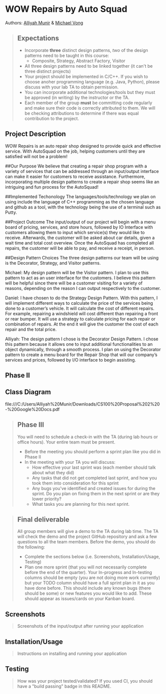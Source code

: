 # WOW Repairs by Auto Squad
Authors: [Alliyah Munir](https://github.com/AlliyahMunir) &  [Michael Vong](https://github.com/michaelvong)
 
 
 > ## Expectations
 > * Incorporate **three** distinct design patterns, *two* of the design patterns need to be taught in this course:
 >   * Composite, Strategy, Abstract Factory, Visitor
 > * All three design patterns need to be linked together (it can't be three distinct projects)
 > * Your project should be implemented in C/C++. If you wish to choose anoher programming language (e.g. Java, Python), please discuss with your lab TA to obtain permission.
 > * You can incorporate additional technologies/tools but they must be approved (in writing) by the instructor or the TA.
 > * Each member of the group **must** be committing code regularly and make sure their code is correctly attributed to them. We will be checking attributions to determine if there was equal contribution to the project.

## Project Description
WOW Repairs is an auto repair shop designed to provide quick and effective service. With AutoSquad on the job, helping customers until they are satisfied will not be a problem! 

##Our Purpose
We believe that creating a repair shop program with a variety of services that can be addressed through an input/output interface can make it easier for customers to receive assistance. Furthermore, incorporating multiple design patterns to create a repair shop seems like an intriguing and fun process for the AutoSquad! 

##Implemented Techonology
The languages/tools/technology we plan on using include the language of C++ programming as the chosen language and github as a tool, with the technology being the use of a terminal such as Putty. 

##Project Outcome
The input/output of our project will begin with a menu board of pricing, services, and store hours, followed by IO Interface with customers allowing them to input which service(s) they would like to receive. Afterwards, the customer will be asked about car details, given a wait time and total cost overview. Once the AutoSquad has completed all repairs, the customer will be able to pay, and receive a receipt, in person. 

##Design Pattern Choices
The three design patterns our team will be using is the Decorator, Strategy, and Visitor patterns.

Michael: My design pattern will be the Visitor pattern. I plan to use this pattern to act as an user interface for the customers. I believe this pattern will be helpful since there will be a customer visiting for a variety of reasons, depending on the reason I can output respectively to the customer. 

Daniel: I have chosen to do the Strategy Design Pattern. With this pattern, I will implement different ways to calculate the price of the services being done to a customer’s vehicle. It will calculate the cost of different repairs. For example, repairing a windshield will cost different than repairing a front or rear bumper. It will use a strategy to calculate pricing for each repair or combination of repairs. At the end it will give the customer the cost of each repair and the total price. 

Alliyah: The design pattern I chose is the Decorator Design Pattern. I chose this pattern because it allows one to input additional functionalities to an object dynamically, through a smooth process. I plan on using the Decorator pattern to create a menu board for the Repair Shop that will our company’s services and prices, followed by I/O interface to begin assisting. 

## Phase II
## Class Diagram

 file:///C:/Users/Alliyah%20Munir/Downloads/CS100%20Proposal%202%20-%20Google%20Docs.pdf 
 > ## Phase III
 > You will need to schedule a check-in with the TA (during lab hours or office hours). Your entire team must be present. 
 > * Before the meeting you should perform a sprint plan like you did in Phase II
 > * In the meeting with your TA you will discuss: 
 >   - How effective your last sprint was (each member should talk about what they did)
 >   - Any tasks that did not get completed last sprint, and how you took them into consideration for this sprint
 >   - Any bugs you've identified and created issues for during the sprint. Do you plan on fixing them in the next sprint or are they lower priority?
 >   - What tasks you are planning for this next sprint.

 > ## Final deliverable
 > All group members will give a demo to the TA during lab time. The TA will check the demo and the project GitHub repository and ask a few questions to all the team members. 
 > Before the demo, you should do the following:
 > * Complete the sections below (i.e. Screenshots, Installation/Usage, Testing)
 > * Plan one more sprint (that you will not necessarily complete before the end of the quarter). Your In-progress and In-testing columns should be empty (you are not doing more work currently) but your TODO column should have a full sprint plan in it as you have done before. This should include any known bugs (there should be some) or new features you would like to add. These should appear as issues/cards on your Kanban board. 
 ## Screenshots
 > Screenshots of the input/output after running your application
 ## Installation/Usage
 > Instructions on installing and running your application
 ## Testing
 > How was your project tested/validated? If you used CI, you should have a "build passing" badge in this README.
 
